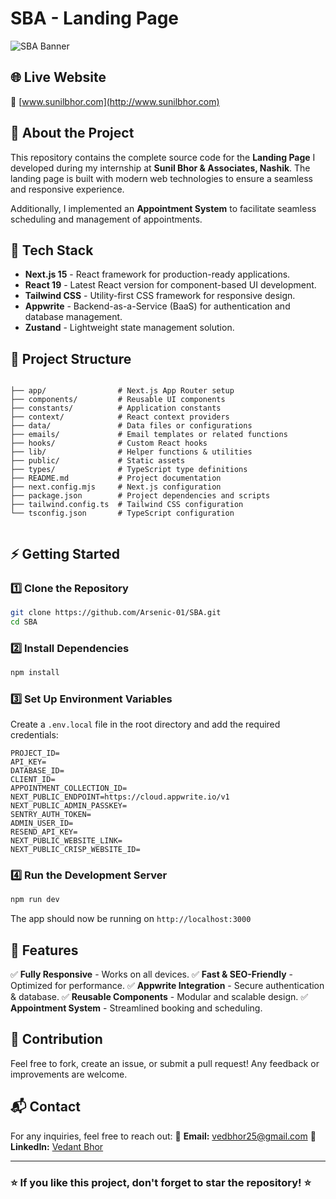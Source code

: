 # SBA - Landing Page

![SBA Banner](https://i.postimg.cc/mktkk9Wm/image.png)

## 🌐 Live Website
🔗 [www.sunilbhor.com](http://www.sunilbhor.com)

## 📌 About the Project
This repository contains the complete source code for the **Landing Page** I developed during my internship at **Sunil Bhor & Associates, Nashik**. The landing page is built with modern web technologies to ensure a seamless and responsive experience.

Additionally, I implemented an **Appointment System** to facilitate seamless scheduling and management of appointments.

## 🚀 Tech Stack
- **Next.js 15** - React framework for production-ready applications.
- **React 19** - Latest React version for component-based UI development.
- **Tailwind CSS** - Utility-first CSS framework for responsive design.
- **Appwrite** - Backend-as-a-Service (BaaS) for authentication and database management.
- **Zustand** - Lightweight state management solution.

## 📂 Project Structure
```

├── app/                # Next.js App Router setup
├── components/         # Reusable UI components
├── constants/          # Application constants
├── context/            # React context providers
├── data/               # Data files or configurations
├── emails/             # Email templates or related functions
├── hooks/              # Custom React hooks
├── lib/                # Helper functions & utilities
├── public/             # Static assets
├── types/              # TypeScript type definitions
├── README.md           # Project documentation
├── next.config.mjs     # Next.js configuration
├── package.json        # Project dependencies and scripts
├── tailwind.config.ts  # Tailwind CSS configuration
└── tsconfig.json       # TypeScript configuration


```

## ⚡ Getting Started

### 1️⃣ Clone the Repository
```bash
git clone https://github.com/Arsenic-01/SBA.git
cd SBA
```

### 2️⃣ Install Dependencies
```bash
npm install
```
### 3️⃣ Set Up Environment Variables
Create a `.env.local` file in the root directory and add the required credentials:  

```env
PROJECT_ID=
API_KEY=
DATABASE_ID=
CLIENT_ID=
APPOINTMENT_COLLECTION_ID=
NEXT_PUBLIC_ENDPOINT=https://cloud.appwrite.io/v1
NEXT_PUBLIC_ADMIN_PASSKEY=
SENTRY_AUTH_TOKEN=       
ADMIN_USER_ID=
RESEND_API_KEY=
NEXT_PUBLIC_WEBSITE_LINK=
NEXT_PUBLIC_CRISP_WEBSITE_ID=
```

### 4️⃣ Run the Development Server
```bash
npm run dev
```
The app should now be running on `http://localhost:3000`


## 🎯 Features
✅ **Fully Responsive** - Works on all devices.
✅ **Fast & SEO-Friendly** - Optimized for performance.
✅ **Appwrite Integration** - Secure authentication & database.
✅ **Reusable Components** - Modular and scalable design.
✅ **Appointment System** - Streamlined booking and scheduling.

## 🤝 Contribution
Feel free to fork, create an issue, or submit a pull request! Any feedback or improvements are welcome.

## 📬 Contact
For any inquiries, feel free to reach out:
📧 **Email:** [vedbhor25@gmail.com](mailto:vedbhor25@gmail.com)
🔗 **LinkedIn:** [Vedant Bhor](https://www.linkedin.com/in/vedant-bhor-39287828b/)

---

### ⭐ If you like this project, don't forget to **star** the repository! ⭐
